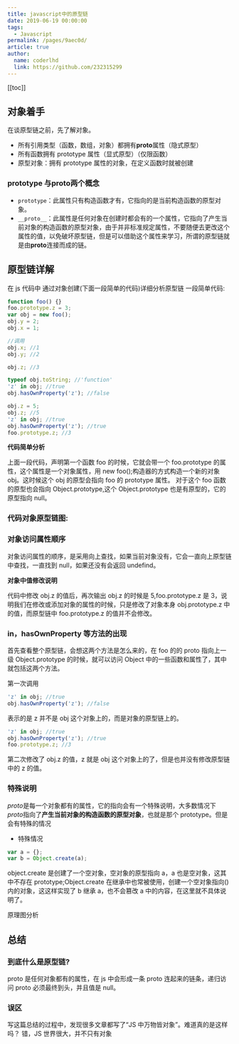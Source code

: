 ```yaml
---
title: javascript中的原型链
date: 2019-06-19 00:00:00
tags:
  - Javascript
permalink: /pages/9aec0d/
article: true
author:
  name: coderlhd
  link: https://github.com/232315299
---
```


[[toc]]

## 对象着手

在谈原型链之前，先了解对象。

- 所有引用类型（函数，数组，对象）都拥有**proto**属性（隐式原型）
- 所有函数拥有 prototype 属性（显式原型）（仅限函数）
- 原型对象：拥有 prototype 属性的对象，在定义函数时就被创建

### **prototype 与**proto**两个概念**

- `prototype`：此属性只有构造函数才有，它指向的是当前构造函数的原型对象。
- `__proto__`：此属性是任何对象在创建时都会有的一个属性，它指向了产生当前对象的构造函数的原型对象，由于并非标准规定属性，不要随便去更改这个属性的值，以免破坏原型链，但是可以借助这个属性来学习，所谓的原型链就是由**proto**连接而成的链。

## 原型链详解

在 js 代码中 通过对象创建(下面一段简单的代码)详细分析原型链 一段简单代码:

```javascript
function foo() {}
foo.prototype.z = 3;
var obj = new foo();
obj.y = 2;
obj.x = 1;

//调用
obj.x; //1
obj.y; //2

obj.z; //3

typeof obj.toString; //'function'
'z' in obj; //true
obj.hasOwnProperty('z'); //false

obj.z = 5;
obj.z; //5
'z' in obj; //true
obj.hasOwnProperty('z'); //true
foo.prototype.z; //3
```

**代码简单分析**

上面一段代码，声明第一个函数 foo 的时候，它就会带一个 foo.prototype 的属性，这个属性是一个对象属性，用 new foo();构造器的方式构造一个新的对象 obj。这时候这个 obj 的原型会指向 foo 的 prototype 属性。 对于这个 foo 函数的原型也会指向 Object.prototype,这个 Object.prototype 也是有原型的，它的原型指向 null。

### **代码对象原型链图:**

### **对象访问属性顺序**

对象访问属性的顺序，是采用向上查找，如果当前对象没有，它会一直向上原型链中查找，一直找到 null，如果还没有会返回 undefind。

**对象中值修改说明**

代码中修改 obj.z 的值后，再次输出 obj.z 的时候是 5,foo.prototype.z 是 3，说明我们在修改或添加对象的属性的时候，只是修改了对象本身 obj.prototype.z 中的值，而原型链中 foo.prototype.z 的值并不会修改。

### **in，hasOwnProperty 等方法的出现**

首先查看整个原型链，会想这两个方法是怎么来的，在 foo 的的 proto 指向上一级 Object.prototype 的时候，就可以访问 Object 中的一些函数和属性了，其中就包括这两个方法。

第一次调用

```javascript
'z' in obj; //true
obj.hasOwnProperty('z'); //false
```

表示的是 z 并不是 obj 这个对象上的，而是对象的原型链上的。

```javascript
'z' in obj; //true
obj.hasOwnProperty('z'); //true
foo.prototype.z; //3
```

第二次修改了 obj.z 的值，z 就是 obj 这个对象上的了，但是也并没有修改原型链中的 z 的值。

### **特殊说明**

*proto*是每一个对象都有的属性，它的指向会有一个特殊说明，大多数情况下 *proto*指向了**产生当前对象的构造函数的原型对象**，也就是那个 prototype。但是会有特殊的情况

- 特殊情况

```javascript
var a = {};
var b = Object.create(a);
```

object.create 是创建了一个空对象，空对象的原型指向 a，a 也是空对象，这其中不存在 prototype;Object.create 在继承中也常被使用，创建一个空对象指向()内的对象，这这样实现了 b 继承 a，也不会篡改 a 中的内容，在这里就不具体说明了。

原理图分析

## 总结

### 到底什么是原型链?

proto 是任何对象都有的属性，在 js 中会形成一条 proto 连起来的链条，递归访问 proto 必须最终到头，并且值是 null。

### 误区

写这篇总结的过程中，发现很多文章都写了“JS 中万物皆对象”。难道真的是这样吗？ 错，JS 世界很大，并不只有对象
